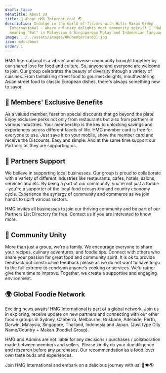 ```yaml
---
draft: false
menutitle: About Us
title: 🍜 About HMG International 🌏
description: Indulge in the world of flavors with Hills Makan Group
  International – where culinary delights meet community spirit! 🍲 "Makan"
  meaning "Eat" in Malaysian & Singaporean Malay and Indonesian language.
image: ../../assets/images/HMGmembercard01.jpg
icon: mdi:about
order: 1
---
```

HMG International is a vibrant and diverse community brought together by our shared love for food and culture. So, anyone and everyone are welcome to join.
Our group celebrates the beauty of diversity through a variety of cuisines. From tantalizing street food to gourmet delights, mouthwatering Asian street food to classic European dishes, there's always something new to savor.

## 🎁 Members' Exclusive Benefits

As a valued member, feast on special discounts that go beyond the plate! Enjoy exclusive perks not only from restaurants but also from partners in various industries. Your membership is the key to unlocking savings and experiences across different facets of life. HMG member card is free for everyone to use. Just save it on your mobile, show the member card and receive the Discounts. Easy and simple. And at the same time support our Partners as they are supporting us.

## 💼 Partners Support

We believe in supporting local businesses. Our group is proud to collaborate with a variety of different industries like restaurants, cafes, hotels, salons, services and etc. By being a part of our community, you're not just a foodie – you're a supporter of the local food ecosystem and country economy cycle. Experience the synergy of community and commerce as we join hands to uplift various sectors.

HMG invites all businesses to join our thriving community and be part of our Partners List Directory for free. Contact us if you are interested to know more.

## 🤝 Community Unity

More than just a group, we're a family. We encourage everyone to share your recipes, culinary adventures, and foodie tips. Connect with others who share your passion for great food and community spirit. It is ok to provide feedback but constructive feedback please as we do not want to have to go to the full extreme to condemn anyone's cooking or services. We'd rather give them time to improve. Together, we create a supportive and engaging environment.

## 🌍 Global Foodie Network

Exciting news awaits! HMG International is part of a global network. Join us in exploring, receive update on new partners and connecting with our other foodie groups in Sydney, Canberra, Melbourne, Brisbane, Adelaide, Perth, Darwin, Malaysia, Singapore, Thailand, Indonesia and Japan. (Just type City Name/Country + Makan (Foodie) Group).

HMG and Admins are not liable for any decisions / purchases / collaboration made between members and sellers. Please kindly do your due diligence and research before any purchases. Our recommendation as a food lover own taste buds and experiences.

Join HMG International and embark on a delicious journey with us! 🥢🍽🌎
